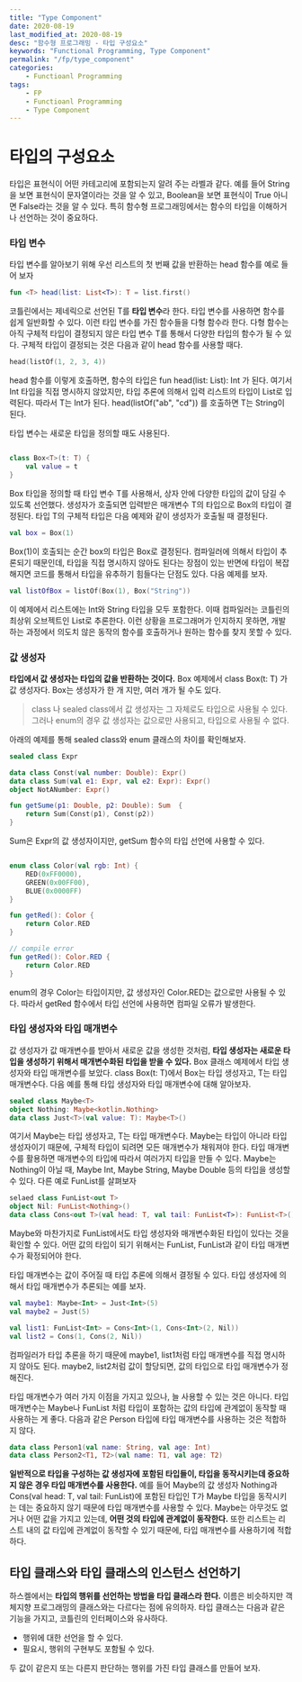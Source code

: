 ```yaml
---
title: "Type Component"
date: 2020-08-19
last_modified_at: 2020-08-19
desc: "함수형 프로그래밍 - 타입 구성요소"
keywords: "Functional Programming, Type Component"
permalink: "/fp/type_component"
categories: 
    - Functioanl Programming
tags: 
    - FP
    - Functioanl Programming
    - Type Component
---
```


# 타입의 구성요소

타입은 표현식이 어떤 카테고리에 포함되는지 알려 주는 라벨과 같다. 예를 들어 String을 보면 표현식이 문자열이라는 것을 알 수 있고, Boolean을 보면 표현식이 True 아니면 False라는 것을 알 수 있다. 특히 함수형 프로그래밍에서는 함수의 타입을 이해하거나 선언하는 것이 중요하다.

### 타입 변수

타입 변수를 알아보기 위해 우선 리스트의 첫 번째 값을 반환하는 head 함수를 예로 들어 보자

```kotlin
fun <T> head(list: List<T>): T = list.first()
```

코틀린에서는 제네릭으로 선언된 T를 **타입 변수**라 한다. 타입 변수를 사용하면 함수를 쉽게 일반화할 수 있다. 이런 타입 변수를 가진 함수들을 다형 함수라 한다. 다형 함수는 아직 구체적 타입이 결정되지 않은 타입 변수 T를 통해서 다양한 타입의 함수가 될 수 있다. 구체적 타입이 결정되는 것은 다음과 같이 head 함수를 사용할 때다.

```kotlin
head(listOf(1, 2, 3, 4))
```

head 함수를 이렇게 호출하면, 함수의 타입은 fun head(list: List<Int>): Int 가 된다. 여기서 Int 타입을 직접 명시하지 않았지만, 타입 추론에 의해서 입력 리스트의 타입이 List<Int>로 입력된다. 따라서 T는 Int가 된다. head(listOf("ab", "cd")) 를 호출하면 T는 String이 된다.

타입 변수는 새로운 타입을 정의할 때도 사용된다.

```kotlin

class Box<T>(t: T) {
    val value = t
}

```

Box 타입을 정의할 때 타입 변수 T를 사용해서, 상자 안에 다양한 타입의 값이 담길 수 있도록 선언했다. 생성자가 호출되면 입력받은 매개변수 T의 타입으로 Box의 타입이 결정된다. 타입 T의 구체적 타입은 다음 예제와 같이 생성자가 호출될 때 결정된다.

```kotlin
val box = Box(1)
```

Box(1)이 호출되는 순간 box의 타입은 Box<Int>로 결정된다. 컴파일러에 의해서 타입이 추론되기 때문인데, 타입을 직접 명시하지 않아도 된다는 장점이 있는 반면에 타입이 복잡해지면 코드를 통해서 타입을 유추하기 힘들다는 단점도 있다. 다음 예제를 보자.

```kotlin
val listOfBox = listOf(Box(1), Box("String"))
```

이 예제에서 리스트에는 Int와 String 타입을 모두 포함한다. 이때 컴파일러는 코틀린의 최상위 오브젝트인 List<Any>로 추론한다. 이런 상황을 프로그래머가 인지하지 못하면, 개발하는 과정에서 의도치 않은 동작의 함수를 호출하거나 원하는 함수를 찾지 못할 수 있다.

### 값 생성자

**타입에서 값 생성자는 타입의 값을 반환하는 것이다.** Box 예제에서 class Box<T>(t: T) 가 값 생성자다. Box는 생성자가 한 개 지만, 여러 개가 될 수도 있다. 

> class 나 sealed class에서 값 생성자는 그 자체로도 타입으로 사용될 수 있다. 그러나 enum의 경우 값 생성자는 값으로만 사용되고, 타입으로 사용될 수 없다.

아래의 예제를 통해 sealed class와 enum 클래스의 차이를 확인해보자.

```kotlin
sealed class Expr

data class Const(val number: Double): Expr()
data class Sum(val e1: Expr, val e2: Expr): Expr()
object NotANumber: Expr()

fun getSume(p1: Double, p2: Double): Sum  {
    return Sum(Const(p1), Const(p2))
}
```

Sum은 Expr의 값 생성자이지만, getSum 함수의 타입 선언에 사용할 수 있다. 


```kotlin

enum class Color(val rgb: Int) {
    RED(0xFF0000),
    GREEN(0x00FF00),
    BLUE(0x0000FF)
}

fun getRed(): Color {
    return Color.RED
}

// compile error
fun getRed(): Color.RED {
    return Color.RED
}

```

enum의 경우 Color는 타입이지만, 값 생성자인 Color.RED는 값으로만 사용될 수 있다. 따라서 getRed 함수에서 타입 선언에 사용하면 컴파일 오류가 발생한다.

### 타입 생성자와 타입 매개변수

값 생성자가 값 매개변수를 받아서 새로운 값을 생성한 것처럼, **타입 생성자는 새로운 타입을 생성하기 위해서 매개변수화된 타입을 받을 수 있다.** Box 클래스 예제에서 타입 생성자와 타입 매개변수를 보았다. class Box<T>(t: T)에서 Box는 타입 생성자고, T는 타입 매개변수다. 다음 예를 통해 타입 생성자와 타입 매개변수에 대해 알아보자.

```kotlin
sealed class Maybe<T>
object Nothing: Maybe<kotlin.Nothing>
data class Just<T>(val value: T): Maybe<T>()
```

여기서 Maybe는 타입 생성자고, T는 타입 매개변수다. Maybe는 타입이 아니라 타입 생성자이기 때문에, 구체적 타입이 되려면 모든 매개변수가 채워져야 한다. 타입 매개변수를 활용하면 매개변수의 타입에 따라서 여러가지 타입을 만들 수 있다. Maybe는 Nothing이 아닐 때, Maybe Int, Maybe String, Maybe Double 등의 타입을 생성할 수 있다. 다른 예로 FunList를 살펴보자

```kotlin
selaed class FunList<out T>
object Nil: FunList<Nothing>()
data class Cons<out T>(val head: T, val tail: FunList<T>): FunList<T>()
```

Maybe와 마찬가지로 FunList에서도 타입 생성자와 매개변수화된 타입이 있다는 것을 확인할 수 있다. 어떤 값의 타입이 되기 위해서는 FunList<Int>, FunList<String>과 같이 타입 매개변수가 확정되어야 한다.

타입 매개변수는 값이 주어질 때 타입 추론에 의해서 결정될 수 있다. 타입 생성자에 의해서 타입 매개변수가 추론되는 예를 보자.

```kotlin
val maybe1: Maybe<Int> = Just<Int>(5)
val maybe2 = Just(5)

val list1: FunList<Int> = Cons<Int>(1, Cons<Int>(2, Nil))
val list2 = Cons(1, Cons(2, Nil))
```

컴파일러가 타입 추론을 하기 때문에 maybe1, list1처럼 타입 매개변수를 직접 명시하지 않아도 된다. maybe2, list2처럼 값이 할당되면, 값의 타입으로 타입 매개변수가 정해진다.

타입 매개변수가 여러 가지 이점을 가지고 있으나, 늘 사용할 수 있는 것은 아니다. 타입 매개변수는 Maybe<T>나 FunList<T> 처럼 타입이 포함하는 값의 타입에 관계없이 동작할 때 사용하는 게 좋다. 다음과 같은 Person 타입에 타입 매개변수를 사용하는 것은 적합하지 않다.

```kotlin
data class Person1(val name: String, val age: Int)
data class Person2<T1, T2>(val name: T1, val age: T2)
```

**일반적으로 타입을 구성하는 값 생성자에 포함된 타입들이, 타입을 동작시키는데 중요하지 않은 경우 타입 매개변수를 사용한다.** 예를 들어 Maybe의 값 생성자 Nothing과 Cons<out T>(val head: T, val tail: FunList<T>)에 포함된 타입인 T가 Maybe 타입을 동작시키는 데는 중요하지 않기 때문에 타입 매개변수를 사용할 수 있다. Maybe는 아무것도 없거나 어떤 값을 가지고 있는데, **어떤 것의 타입에 관계없이 동작한다.** 또한 리스트는 리스트 내의 값 타입에 관계없이 동작할 수 있기 때문에, 타입 매개변수를 사용하기에 적합하다.

## 타입 클래스와 타입 클래스의 인스턴스 선언하기

하스켈에서는 **타입의 행위를 선언하는 방법을 타입 클래스라 한다.** 이름은 비슷하지만 객체지향 프로그래밍의 클래스와는 다르다는 점에 유의하자. 타입 클래스는 다음과 같은 기능을 가지고, 코틀린의 인터페이스와 유사하다.

* 행위에 대한 선언을 할 수 있다.
* 필요시, 행위의 구현부도 포함될 수 있다.

두 값이 같은지 또는 다른지 판단하는 행위를 가진 타입 클래스를 만들어 보자.